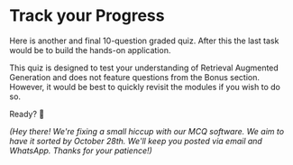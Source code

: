 # Track your Progress

Here is another and final 10-question graded quiz. After this the last task would be to build the hands-on application.

This quiz is designed to test your understanding of Retrieval Augmented Generation and does not feature questions from the Bonus section. However, it would be best to quickly revisit the modules if you wish to do so.&#x20;

Ready? 📝

_(Hey there! We're fixing a small hiccup with our MCQ software. We aim to have it sorted by October 28th. We'll keep you posted via email and WhatsApp. Thanks for your patience!)_

